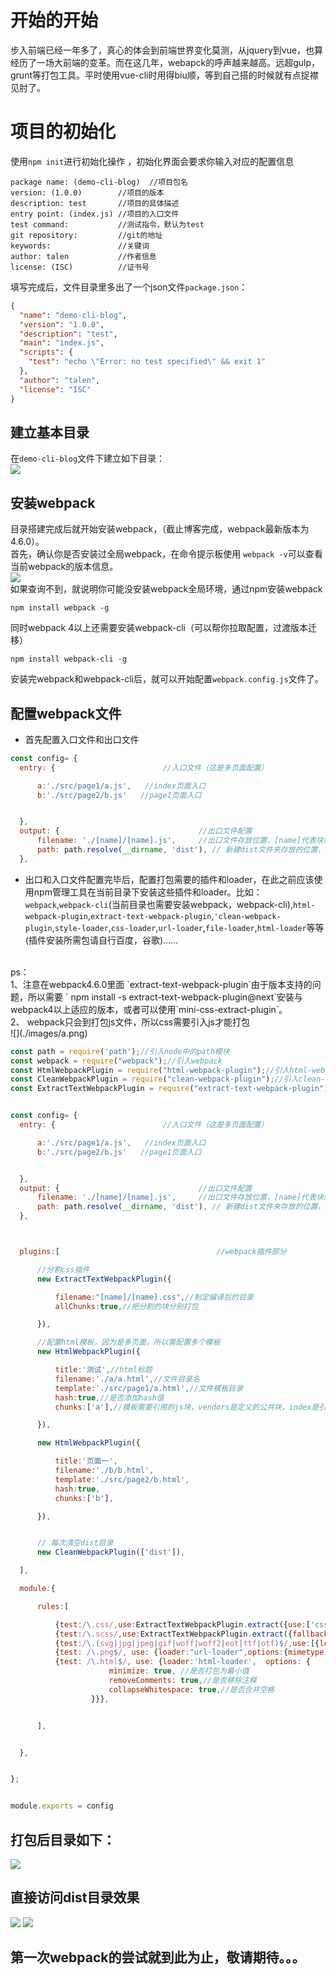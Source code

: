 # 开始的开始
  步入前端已经一年多了，真心的体会到前端世界变化莫测，从jquery到vue，也算经历了一场大前端的变革。而在这几年，webapck的呼声越来越高。远超gulp，grunt等打包工具。平时使用vue-cli时用得biu顺，等到自己搭的时候就有点捉襟见肘了。
  # 项目的初始化
  使用`npm init`进行初始化操作 ，初始化界面会要求你输入对应的配置信息
```
package name: (demo-cli-blog)  //项目包名
version: (1.0.0)        //项目的版本
description: test       //项目的具体描述
entry point: (index.js) //项目的入口文件
test command:           //测试指令，默认为test
git repository:         //git的地址
keywords:               //关键词
author: talen           //作者信息
license: (ISC)          //证书号
```
填写完成后，文件目录里多出了一个json文件`package.json`：
```json
{
  "name": "demo-cli-blog",
  "version": "1.0.0",
  "description": "test",
  "main": "index.js",
  "scripts": {
    "test": "echo \"Error: no test specified\" && exit 1"
  },
  "author": "talen",
  "license": "ISC"
}
```
## 建立基本目录
在`demo-cli-blog`文件下建立如下目录：<br>
![](./images/webpack目录.png)

## 安装webpack
目录搭建完成后就开始安装webpack，（截止博客完成，webpack最新版本为4.6.0）。
<br>
首先，确认你是否安装过全局webpack，在命令提示板使用 `webpack -v`可以查看当前webpack的版本信息。
<br>
![](./images/cmd1.png)
<br>
如果查询不到，就说明你可能没安装webpack全局环境，通过npm安装webpack
```
npm install webpack -g
```
同时webpack 4以上还需要安装webpack-cli（可以帮你拉取配置，过渡版本迁移）
```
npm install webpack-cli -g
```
  安装完webpack和webpack-cli后，就可以开始配置`webpack.config.js`文件了。
  ## 配置webpack文件
  * 首先配置入口文件和出口文件
  ```javascript
const config= {
    entry: {                        //入口文件（这是多页面配置）

        a:'./src/page1/a.js',   //index页面入口
        b:'./src/page2/b.js'   //page1页面入口


    },
    output: {                               //出口文件配置
        filename: './[name]/[name].js',     //出口文件存放位置，[name]代表块级文件流的名字，如入口文件中的a,b，最终会[name]的值就会变成a,b。目的是为了让每个页面在其单独的文件夹内
        path: path.resolve(__dirname, 'dist'), // 新建dist文件夹存放的位置，__dirname表示当前环境下的绝对路径
    },
  ```
  * 出口和入口文件配置完毕后，配置打包需要的插件和loader，在此之前应该使用npm管理工具在当前目录下安装这些插件和loader。比如：`webpack`,`webpack-cli`(当前目录也需要安装webpack，webpack-cli),`html-webpack-plugin`,`extract-text-webpack-plugin`,`'clean-webpack-plugin`,`style-loader`,`css-loader`,`url-loader`,`file-loader`,`html-loader`等等(插件安装所需包请自行百度，谷歌)……
  <br>
  ps：
  <br>
  1、注意在webpack4.6.0里面 `extract-text-webpack-plugin`由于版本支持的问题，所以需要
 ` npm install -s extract-text-webpack-plugin@next`安装与webpack4以上适应的版本，或者可以使用`mini-css-extract-plugin`。
 <br>
2、 webpack只会到打包js文件，所以css需要引入js才能打包
<br>
![](./images/a.png)
<br>


  ```javascript
const path = require('path');//引入node中的path模块
const webpack = require("webpack");//引入webpack
const HtmlWebpackPlugin = require("html-webpack-plugin");//引入html-webpack-plugin插件,作用是添加模板到编译完成后的dist的文件里面
const CleanWebpackPlugin = require("clean-webpack-plugin");//引入clean-webpack-plugin插件，作用是清除dist文件及下的内容，因为每次编译完成后都会有一个dist文件夹存放静态文件，所以需要清除上次的dist文件
const ExtractTextWebpackPlugin = require("extract-text-webpack-plugin");//引入extract-text-webpack-plugin插件，作用是把css文件单独存为一个文件，如果不用插件，css会以style标签的方式插入html中


const config= {
    entry: {                        //入口文件（这是多页面配置）

        a:'./src/page1/a.js',   //index页面入口
        b:'./src/page2/b.js'   //page1页面入口


    },
    output: {                               //出口文件配置
        filename: './[name]/[name].js',     //出口文件存放位置，[name]代表块级文件流的名字，如入口文件中的a,b，最终会[name]的值就会变成a,b。目的是为了让每个页面在其单独的文件夹内
        path: path.resolve(__dirname, 'dist'), // 新建dist文件夹存放的位置，__dirname表示当前环境下的绝对路径
    },



    plugins:[                                   //webpack插件部分

        //分割css插件
        new ExtractTextWebpackPlugin({

            filename:"[name]/[name].css",//制定编译后的目录
            allChunks:true,//把分割的块分别打包

        }),

        //配置html模板，因为是多页面，所以需配置多个模板
        new HtmlWebpackPlugin({

            title:'测试',//html标题
            filename:'./a/a.html',//文件目录名
            template:'./src/page1/a.html',//文件模板目录
            hash:true,//是否添加hash值
            chunks:['a'],//模板需要引用的js块，vendors是定义的公共块，index是引用的自己编写的块

        }),

        new HtmlWebpackPlugin({

            title:'页面一',
            filename:'./b/b.html',
            template:'./src/page2/b.html',
            hash:true,
            chunks:['b'],

        }),


        // 每次清空dist目录
        new CleanWebpackPlugin(['dist']),

    ],

    module:{

        rules:[

            {test:/\.css/,use:ExtractTextWebpackPlugin.extract({use:['css-loader']},)},//带css的css编译
            {test:/\.scss/,use:ExtractTextWebpackPlugin.extract({fallback:"style-loader",use:['css-loader','sass-loader']},)},//带scss的css编译
            {test:/\.(svg|jpg|jpeg|gif|woff|woff2|eot|ttf|otf)$/,use:[{loader:'file-loader',options: {outputPath: 'assets/'}}]},//图片和字体加载
            {test: /\.png$/, use: {loader:"url-loader",options:{mimetype:"image/png",limit:"4096"}}},//如果有png格式的图片，超过4M直接转化为base64格式
            {test: /\.html$/, use: {loader:'html-loader',  options: {           //打包html文件
                        minimize: true, //是否打包为最小值
                        removeComments: true,//是否移除注释
                        collapseWhitespace: true,//是否合并空格
                    }}},


        ],


    },


};


module.exports = config

  ```
  ## 打包后目录如下：
  ![](./images/dist.png)
## 直接访问dist目录效果
![](./images/page1.png)
![](./images/page2.png)


## 第一次webpack的尝试就到此为止，敬请期待。。。
